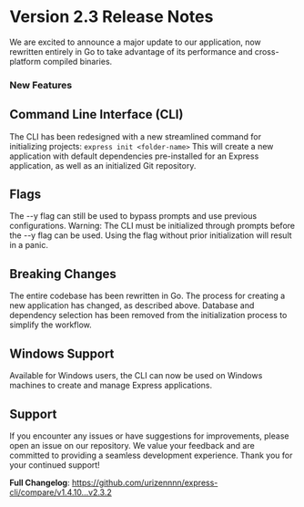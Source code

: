 # Version 2.3 Release Notes
We are excited to announce a major update to our application, now rewritten entirely in Go to take advantage of its performance and cross-platform compiled binaries.

### New Features

## Command Line Interface (CLI)
The CLI has been redesigned with a new streamlined command for initializing projects:
```express init <folder-name>```
This will create a new application with default dependencies pre-installed for an Express application, as well as an initialized Git repository.

## Flags
The --y flag can still be used to bypass prompts and use previous configurations.
Warning: The CLI must be initialized through prompts before the --y flag can be used. Using the flag without prior initialization will result in a panic.

## Breaking Changes

The entire codebase has been rewritten in Go.
The process for creating a new application has changed, as described above.
Database and dependency selection has been removed from the initialization process to simplify the workflow.

## Windows Support 
Available for Windows users, the CLI can now be used on Windows machines to create and manage Express applications.

## Support
If you encounter any issues or have suggestions for improvements, please open an issue on our repository. We value your feedback and are committed to providing a seamless development experience.
Thank you for your continued support!

**Full Changelog**: https://github.com/urizennnn/express-cli/compare/v1.4.10...v2.3.2

